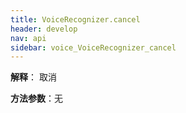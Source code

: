 ```yaml
---
title: VoiceRecognizer.cancel
header: develop
nav: api
sidebar: voice_VoiceRecognizer_cancel
---
```


**解释**： 取消

**方法参数**：无

 